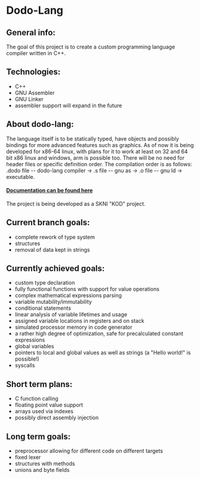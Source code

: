 # Dodo-Lang

## General info:
The goal of this project is to create a custom programming language compiler written in C++.

## Technologies:
- C++
- GNU Assembler
- GNU Linker
- assembler support will expand in the future

## About dodo-lang:
The language itself is to be statically typed, have objects and possibly bindings for more advanced features such as graphics. As of now it is being developed for x86-64 linux, with plans for it to work at least on 32 and 64 bit x86 linux and windows, arm is possible too. There will be no need for header files or specific definition order. The compilation order is as follows: .dodo file -- dodo-lang compiler -> .s file -- gnu as -> .o file -- gnu ld -> executable.

#### [Documentation can be found here](./Dodo-lang/documentation/Index.md)


The project is being developed as a SKNI "KOD" project.

## Current branch goals:
- complete rework of type system
- structures
- removal of data kept in strings

## Currently achieved goals:
- custom type declaration
- fully functional functions with support for value operations
- complex mathematical expressions parsing
- variable mutability/immutability
- conditional statements
- linear analysis of variable lifetimes and usage
- assigned variable locations in registers and on stack
- simulated processor memory in code generator
- a rather high degree of optimization, safe for precalculated constant expressions
- global variables
- pointers to local and global values as well as strings (a "Hello world!" is possible!)
- syscalls

## Short term plans:
- C function calling
- floating point value support
- arrays used via indexes
- possibly direct assembly injection

## Long term goals:
- preprocessor allowing for different code on different targets
- fixed lexer
- structures with methods
- unions and byte fields
